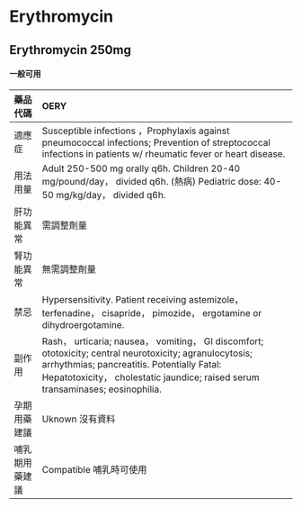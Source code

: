 # Erythromycin

## Erythromycin 250mg

#### 一般可用

| 藥品代碼       | OERY                                                                                                                                                                                                                                     |
|:---------------|:-----------------------------------------------------------------------------------------------------------------------------------------------------------------------------------------------------------------------------------------|
| 適應症         | Susceptible infections ，Prophylaxis against pneumococcal infections; Prevention of streptococcal infections in patients w/ rheumatic fever or heart disease.                                                                            |
| 用法用量       | Adult 250-500 mg orally q6h. Children 20-40 mg/pound/day， divided q6h. (熱病) Pediatric dose: 40-50 mg/kg/day， divided q6h.                                                                                                            |
| 肝功能異常     | 需調整劑量                                                                                                                                                                                                                               |
| 腎功能異常     | 無需調整劑量                                                                                                                                                                                                                             |
| 禁忌           | Hypersensitivity. Patient receiving astemizole， terfenadine， cisapride， pimozide， ergotamine or dihydroergotamine.                                                                                                                   |
| 副作用         | Rash， urticaria; nausea， vomiting， GI discomfort; ototoxicity; central neurotoxicity; agranulocytosis; arrhythmias; pancreatitis. Potentially Fatal: Hepatotoxicity， cholestatic jaundice; raised serum transaminases; eosinophilia. |
| 孕期用藥建議   | Uknown 沒有資料                                                                                                                                                                                                                          |
| 哺乳期用藥建議 | Compatible 哺乳時可使用                                                                                                                                                                                                                  |

